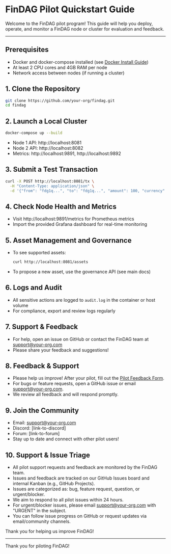 # FinDAG Pilot Quickstart Guide

Welcome to the FinDAG pilot program! This guide will help you deploy, operate, and monitor a FinDAG node or cluster for evaluation and feedback.

---

## Prerequisites
- Docker and docker-compose installed (see [Docker Install Guide](https://docs.docker.com/get-docker/))
- At least 2 CPU cores and 4GB RAM per node
- Network access between nodes (if running a cluster)

## 1. Clone the Repository
```sh
git clone https://github.com/your-org/findag.git
cd findag
```

## 2. Launch a Local Cluster
```sh
docker-compose up --build
```
- Node 1 API: http://localhost:8081
- Node 2 API: http://localhost:8082
- Metrics: http://localhost:9891, http://localhost:9892

## 3. Submit a Test Transaction
```sh
curl -X POST http://localhost:8081/tx \
  -H "Content-Type: application/json" \
  -d '{"from": "fdg1q...", "to": "fdg1q...", "amount": 100, "currency": "USD", "signature": "...", "public_key": "..."}'
```

## 4. Check Node Health and Metrics
- Visit http://localhost:9891/metrics for Prometheus metrics
- Import the provided Grafana dashboard for real-time monitoring

## 5. Asset Management and Governance
- To see supported assets:
  ```sh
  curl http://localhost:8081/assets
  ```
- To propose a new asset, use the governance API (see main docs)

## 6. Logs and Audit
- All sensitive actions are logged to `audit.log` in the container or host volume
- For compliance, export and review logs regularly

## 7. Support & Feedback
- For help, open an issue on GitHub or contact the FinDAG team at support@your-org.com
- Please share your feedback and suggestions!

## 8. Feedback & Support
- Please help us improve! After your pilot, fill out the [Pilot Feedback Form](./pilot_feedback_form.md).
- For bugs or feature requests, open a GitHub issue or email support@your-org.com.
- We review all feedback and will respond promptly.

## 9. Join the Community
- Email: support@your-org.com
- Discord: [link-to-discord]
- Forum: [link-to-forum]
- Stay up to date and connect with other pilot users!

## 10. Support & Issue Triage

- All pilot support requests and feedback are monitored by the FinDAG team.
- Issues and feedback are tracked on our GitHub Issues board and internal Kanban (e.g., GitHub Projects).
- Issues are categorized as: bug, feature request, question, or urgent/blocker.
- We aim to respond to all pilot issues within 24 hours.
- For urgent/blocker issues, please email support@your-org.com with "URGENT" in the subject.
- You can follow issue progress on GitHub or request updates via email/community channels.

Thank you for helping us improve FinDAG!

---

Thank you for piloting FinDAG! 